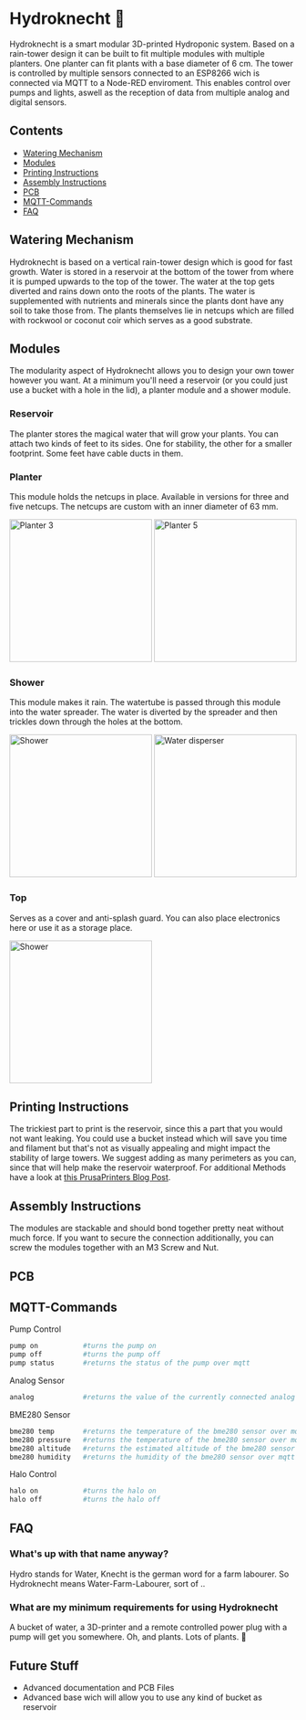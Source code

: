 # Hydroknecht 🌿

Hydroknecht is a smart modular 3D-printed Hydroponic system. Based on a rain-tower design it can be built to fit multiple modules with multiple planters. One planter can fit plants with a base diameter of 6 cm. The tower is controlled by multiple sensors connected to an ESP8266 wich is connected via MQTT to a Node-RED enviroment.
This enables control over pumps and lights, aswell as the reception of data from multiple analog and digital sensors. 

## Contents

- [Watering Mechanism](#watering-mechanism)
- [Modules](#modules)
- [Printing Instructions](#printing-instructions)
- [Assembly Instructions](#assembly-instructions)
- [PCB](#pcb)
- [MQTT-Commands](#mqtt-commands)
- [FAQ](#faq)


## Watering Mechanism

Hydroknecht is based on a vertical rain-tower design which is good for fast growth. Water is stored in a reservoir at the bottom of the tower from where it is pumped upwards to the top of the tower. The water at the top gets diverted and rains down onto the roots of the plants. The water is supplemented with nutrients and minerals since the plants dont have any soil to take those from. The plants themselves lie in netcups which are filled with rockwool or coconut coir which serves as a good substrate.


## Modules 

The modularity aspect of Hydroknecht allows you to design your own tower however you want. At a minimum you'll need a reservoir (or you could just use a bucket with a hole in the lid), a planter module and a shower module.

### Reservoir

The planter stores the magical water that will grow your plants. You can attach two kinds of feet to its sides. One for stability, the other for a smaller footprint. Some feet have cable ducts in them.

### Planter

This module holds the netcups in place. Available in versions for three and five netcups. The netcups are custom with an inner diameter of 63 mm.
<p>
  <img src="https://github.com/robbrobb/Hydroknecht/blob/main/documentation/planter_3.png" alt="Planter 3" width="250"/>
  <img src="https://github.com/robbrobb/Hydroknecht/blob/main/documentation/planter_5.png" alt="Planter 5" width="250"/>
</p>

### Shower

This module makes it rain. The watertube is passed through this module into the water spreader. The water is diverted by the spreader and then trickles down through the holes at the bottom.
<p>
  <img src="https://github.com/robbrobb/Hydroknecht/blob/main/documentation/shower.png" alt="Shower" width="250"/>
  <img src="https://github.com/robbrobb/Hydroknecht/blob/main/documentation/water_disperser.png" alt="Water disperser" width="250"/>
</p>

### Top

Serves as a cover and anti-splash guard. You can also place electronics here or use it as a storage place.
<p>
  <img src="https://github.com/robbrobb/Hydroknecht/blob/main/documentation/top.png" alt="Shower" width="250"/>
</p>

## Printing Instructions
The trickiest part to print is the reservoir, since this a part that you would not want leaking. You could use a bucket instead which will save you time and filament but that's not as visually appealing and might impact the stability of large towers. We suggest adding as many perimeters as you can, since that will help make the reservoir waterproof. For additional Methods have a look at [this PrusaPrinters Blog Post](https://blog.prusaprinters.org/watertight-3d-printing-pt1-vases-cups-and-other-open-models_48949/).

## Assembly Instructions

The modules are stackable and should bond together pretty neat without much force. If you want to secure the connection additionally, you can screw the modules together with an M3 Screw and Nut.


## PCB 

## MQTT-Commands
Pump Control
```bash
pump on           #turns the pump on
pump off          #turns the pump off
pump status       #returns the status of the pump over mqtt
```
Analog Sensor
```bash
analog            #returns the value of the currently connected analog sensor over mqtt
```
BME280 Sensor
```bash
bme280 temp       #returns the temperature of the bme280 sensor over mqtt
bme280 pressure   #returns the temperature of the bme280 sensor over mqtt
bme280 altitude   #returns the estimated altitude of the bme280 sensor over mqtt
bme280 humidity   #returns the humidity of the bme280 sensor over mqtt
```
Halo Control
```bash
halo on           #turns the halo on
halo off          #turns the halo off
```

## FAQ

### What's up with that name anyway?
Hydro stands for Water, Knecht is the german word for a farm labourer. So Hydroknecht means Water-Farm-Labourer, sort of .. 

### What are my minimum requirements for using Hydroknecht
A bucket of water, a 3D-printer and a remote controlled power plug with a pump will get you somewhere. Oh, and plants. Lots of plants. 🌿

## Future Stuff
- Advanced documentation and PCB Files
- Advanced base wich will allow you to use any kind of bucket as reservoir
